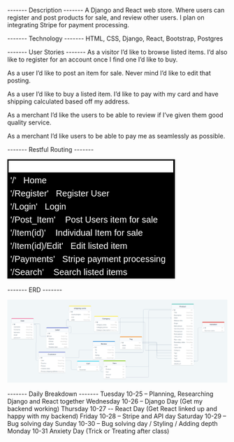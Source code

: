 
------- Description -------
A Django and React web store. Where users can register and post products for sale, and review other users. I plan on integrating Stripe for payment processing.

------- Technology -------
HTML, CSS, Django, React, Bootstrap, Postgres

------- User Stories -------
As a visitor I’d like to browse listed items. I’d also like to register for an account once I find one I’d like to buy.

As a user I’d like to post an item for sale. Never mind I’d like to edit that posting.

As a user I’d like to buy a listed item. I’d like to pay with my card and have shipping calculated based off my address.

As a merchant I’d like the users to be able to review if I’ve given them good quality service.

As a merchant I’d like users to be able to pay me as seamlessly as possible.

------- Restful Routing -------

![](https://github.com/kubeshauseli17/Project-4/blob/master/restful.png)

------- ERD -------

![](https://github.com/kubeshauseli17/Project-4/blob/master/ERD.png)

------- Daily Breakdown -------
Tuesday 10-25 – Planning, Researching Django and React together
Wednesday 10-26 – Django Day (Get my backend working)
Thursday 10-27 --  React Day (Get React linked up and happy with my backend)
Friday 10-28 – Stripe and API day
Saturday 10-29 – Bug solving day
Sunday 10-30 – Bug solving day / Styling / Adding depth
Monday 10-31 Anxiety Day (Trick or Treating after class)